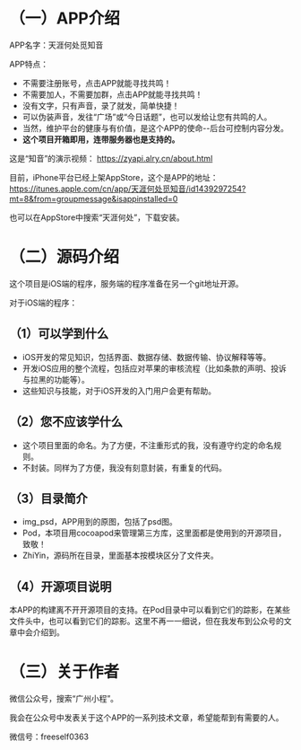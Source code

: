 # （一）APP介绍

APP名字：天涯何处觅知音

APP特点：
- 不需要注册账号，点击APP就能寻找共鸣！
- 不需要加人，不需要加群，点击APP就能寻找共鸣！
- 没有文字，只有声音，录了就发，简单快捷！
- 可以伪装声音，发往“广场”或“今日话题”，也可以发给让您有共鸣的人。
- 当然，维护平台的健康与有价值，是这个APP的使命--后台可控制内容分发。
- **这个项目开箱即用，连带服务器也是支持的。**

这是“知音”的演示视频：
<https://zyapi.alry.cn/about.html>

目前，iPhone平台已经上架AppStore，这个是APP的地址：
<https://itunes.apple.com/cn/app/天涯何处觅知音/id1439297254?mt=8&from=groupmessage&isappinstalled=0>

也可以在AppStore中搜索“天涯何处”，下载安装。

# （二）源码介绍

这个项目是iOS端的程序，服务端的程序准备在另一个git地址开源。

对于iOS端的程序：

## （1）可以学到什么
- iOS开发的常见知识，包括界面、数据存储、数据传输、协议解释等等。
- 开发iOS应用的整个流程，包括应对苹果的审核流程（比如条款的声明、投诉与拉黑的功能等）。
- 这些知识与技能，对于iOS开发的入门用户会更有帮助。

## （2）您不应该学什么
- 这个项目里面的命名。为了方便，不注重形式的我，没有遵守约定的命名规则。
- 不封装。同样为了方便，我没有刻意封装，有重复的代码。

## （3）目录简介
- img_psd，APP用到的原图，包括了psd图。
- Pod，本项目用cocoapod来管理第三方库，这里面都是使用到的开源项目，致敬！
- ZhiYin，源码所在目录，里面基本按模块区分了文件夹。

## （4）开源项目说明
本APP的构建离不开开源项目的支持。在Pod目录中可以看到它们的踪影，在某些文件头中，也可以看到它们的踪影。这里不再一一细说，但在我发布到公众号的文章中会介绍到。

# （三）关于作者

微信公众号，搜索“广州小程”。

我会在公众号中发表关于这个APP的一系列技术文章，希望能帮到有需要的人。

微信号：freeself0363




